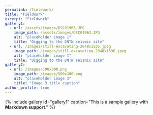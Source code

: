 ```yaml
---
permalink: /fieldwork/
title: "Fieldwork"
excerpt: "Fieldwork"
gallery1:
  - url: /assets/images/DSC01963.JPG
    image_path: /assets/images/DSC01963.JPG
    alt: "placeholder image 1"
    title: "Digging to the DNTW seismic site"
  - url: /images/still-excavating-2048x1536.jpeg
    image_path: /images/still-excavating-2048x1536.jpeg
    alt: "placeholder image 1"
    title: "Digging to the DNTW seismic site"
gallery2:
  - url: /images/500x300.png
    image_path: /images/500x300.png
    alt: "placeholder image 3"
    title: "Image 3 title caption"
author_profile: true
---
```



{% include gallery id="gallery1" caption="This is a sample gallery with **Markdown support**." %}

